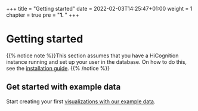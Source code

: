 +++
title = "Getting started"
date = 2022-02-03T14:25:47+01:00
weight = 1
chapter = true
pre = "<b>1. </b>"
+++

# Getting started

{{% notice note %}}This section assumes that you have a HiCognition instance running and set up your user in the database. On how to do this, see the [installation guide](/installation/).
{{% /notice %}}
## Get started with example data

Start creating your first [visualizations with our example data](/getting_started/get_started_w_example_data/).